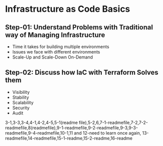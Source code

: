 # Infrastructure as Code Basics

## Step-01: Understand Problems with Traditional way of Managing Infrastructure
- Time it takes for building multiple environments
- Issues we face with different environments
- Scale-Up and Scale-Down On-Demand

## Step-02: Discuss how IaC with Terraform Solves them
- Visibility
- Stability
- Scalability
- Security
- Audit

3-1,3-3,3-4,4-1,4-2,4-5,5-1(readme file),5-2,6,7-1-readmefile,7-2,7-2-readmefile,8(readmefile),9-1-readmefile,9-2-readmefile,9-3,9-3-readmefile,9-4-readmefile,10-1,11 and 12-need to learn once again,
13-readmefile,14-readmefile,15-1-readme,15-2-readme,16-readme

